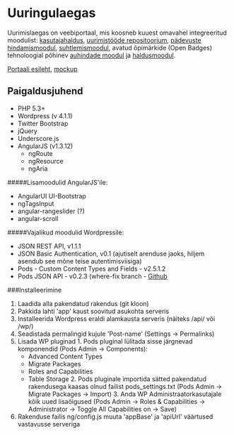 Uuringulaegas
=============

Uurimislaegas on veebiportaal, mis koosneb kuuest omavahel integreeritud moodulist: [kasutajahaldus](https://github.com/tammets/Uuringulaegas/issues/1), [uurimistööde repositoorium](https://github.com/tammets/Uuringulaegas/issues/2), [pädevuste hindamismoodul](https://github.com/tammets/Uuringulaegas/issues/3), [suhtlemismoodul](https://github.com/tammets/Uuringulaegas/issues/4), avatud õpimärkide (Open Badges) tehnoloogial põhinev [auhindade moodul](https://github.com/tammets/Uuringulaegas/issues/5) ja [haldusmoodul](https://github.com/tammets/Uuringulaegas/issues/6).

[Portaali esileht](http://lingid.ee/platform_mock_up), [mockup](https://projects.invisionapp.com/share/C81XU69TG#/screens)

Paigaldusjuhend
---------------
* PHP 5.3+
* Wordpress (v 4.1.1)
* Twitter Bootstrap
* jQuery
* Underscore.js
* AngularJS (v1.3.12)
  * ngRoute
  * ngResource
  * ngAria

#####Lisamoodulid AngularJS'ile:
  * AngularUI UI-Bootstrap
  * ngTagsInput
  * angular-rangeslider (?)
  * angular-scroll

#####Vajalikud moodulid Wordpressile:
  - JSON REST API, v1.1.1
  - JSON Basic Authentication, v0.1 (ajutiselt arenduse jaoks, hiljem asendub see mõne teise autentimisviisiga)
  - Pods - Custom Content Types and Fields - v2.5.1.2
  - Pods JSON API - v0.2.3 (where-fix branch - [Github](https://github.com/pods-framework/pods-json-api/tree/where-fix)
  
###Installeerimine

1. Laadida alla pakendatud rakendus (git kloon)
2. Pakkida lahti 'app' kaust soovitud asukohta serveris
3. Installeerida Wordpress eraldi alamkausta serveris (näiteks /api/ või /wp/)
  1. Seadistada permalingid kujule 'Post-name' (Settings -> Permalinks)
  2. Lisada WP pluginad
    1. Pods pluginal lülitada sisse järgnevad komponendid (Pods Admin -> Components):
      * Advanced Content Types
      * Migrate Packages
      * Roles and Capabilities
      * Table Storage
    2. Pods pluginale importida sätted pakendatud rakendusega kaasas olnud failist pods_settings.txt (Pods Admin -> Migrate Packages -> Import)
    3. Anda WP Administraatorkasutajale kõik uued lisaõigused (Pods Admin -> Roles & Capabilities -> Administrator -> Toggle All Capabilities on -> Save)
4. Rakenduse failis ng/config.js muuta 'appBase' ja 'apiUrl' väärtused vastavusse serveriga
